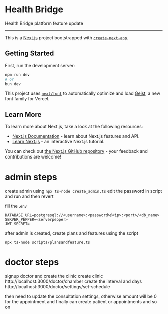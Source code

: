 # Health Bridge

Health Bridge platform feature update

---

This is a [Next.js](https://nextjs.org) project bootstrapped with [`create-next-app`](https://nextjs.org/docs/app/api-reference/cli/create-next-app).

## Getting Started

First, run the development server:

```bash
npm run dev
# or
bun dev
```

This project uses [`next/font`](https://nextjs.org/docs/app/building-your-application/optimizing/fonts) to automatically optimize and load [Geist](https://vercel.com/font), a new font family for Vercel.

## Learn More

To learn more about Next.js, take a look at the following resources:

- [Next.js Documentation](https://nextjs.org/docs) - learn about Next.js features and API.
- [Learn Next.js](https://nextjs.org/learn) - an interactive Next.js tutorial.

You can check out [the Next.js GitHub repository](https://github.com/vercel/next.js) - your feedback and contributions are welcome!

# admin steps
create admin using 
`npx ts-node create_admin.ts` edit the password in script and run and then revert

fill the .`env`
```
DATABASE_URL=postgresql://<username>:<password>@<ip>:<port>/<db_name>
SERVER_PEPPER=<serverpepper>
JWT_SECRET=
```
after admin is created, create plans and features using the script

`npx ts-node scripts/plansandfeature.ts`

# doctor steps 
signup doctor and create the clinic
create clinic http://localhost:3000/doctor/chamber
create the interval and days http://localhost:3000/doctor/settings/set-schedule

then need to update the consultation settings, otherwise amount will be 0 for the appointment 
and finally can create patient or appointments and so on
